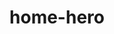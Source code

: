 ---
title : "home-hero"
headingLeft : "Decentralized Cloud"
headingRight: "Storage is the Future"
stage : "BETA"
stageDescriptor:  ""
subheadingLeft : "Tardigrade is the enterprise, production-ready version of"
subheadingRight : " the Storj network, complete with guaranteed SLAs."
poweredByIMG : "/img/poweredbystorj.svg"
heroIMG : "/img/tardigrade-hero.png"
leftBenefitsCol :
- Affordable
- Performant
- Resilient
rightBenefitsCol :
- Secure
- Predictable
- Intuitive
---